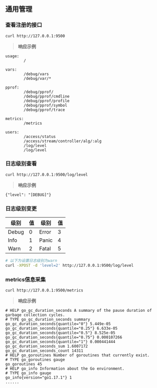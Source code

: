 ## 通用管理

### 查看注册的接口
```bash
curl http://127.0.0.1:9500
```
> **响应示例**
```text
usage:
        /

vars:
        /debug/vars
        /debug/var/*

pprof:
        /debug/pprof/
        /debug/pprof/cmdline
        /debug/pprof/profile
        /debug/pprof/symbol
        /debug/pprof/trace

metrics:
        /metrics

users:
        /access/status
        /access/stream/controller/alg/:alg
        /log/level
        /log/level

```

### 日志级别查看

```bash
curl http://127.0.0.1:9500/log/level
```

> **响应示例**

```text
{"level": "[DEBUG]"}
```

### 日志级别变更
|级别   |值  |级别  |值   
|------|----|-----|-----
|Debug |0   |Error|3    
|Info  |1   |Panic|4    
|Warn  |2   |Fatal|5    

```bash
# 以下为设置日志级别为warn
curl -XPOST -d 'level=2' http://127.0.0.1:9500/log/level
```
### metrics信息采集
```bash
curl http://127.0.0.1:9500/metrics
```
> **响应示例**
```text
# HELP go_gc_duration_seconds A summary of the pause duration of garbage collection cycles.
# TYPE go_gc_duration_seconds summary
go_gc_duration_seconds{quantile="0"} 5.449e-05
go_gc_duration_seconds{quantile="0.25"} 6.633e-05
go_gc_duration_seconds{quantile="0.5"} 8.525e-05
go_gc_duration_seconds{quantile="0.75"} 0.000107266
go_gc_duration_seconds{quantile="1"} 0.000441444
go_gc_duration_seconds_sum 1.6007172
go_gc_duration_seconds_count 14311
# HELP go_goroutines Number of goroutines that currently exist.
# TYPE go_goroutines gauge
go_goroutines 45
# HELP go_info Information about the Go environment.
# TYPE go_info gauge
go_info{version="go1.17.1"} 1
......
```
